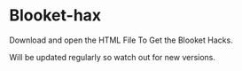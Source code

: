 # Blooket-hax

Download and open the HTML File To Get the Blooket Hacks.

Will be updated regularly so watch out for new versions.
